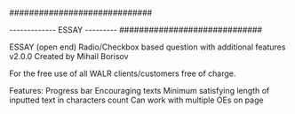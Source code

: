 #############################

------------- ESSAY ---------
#############################

ESSAY (open end) Radio/Checkbox based question with additional features v2.0.0 Created by Mihail Borisov

For the free use of all WALR clients/customers free of charge.

Features:
  Progress bar
  Encouraging texts
  Minimum satisfying length of inputted text in characters count
  Can work with multiple OEs on page
